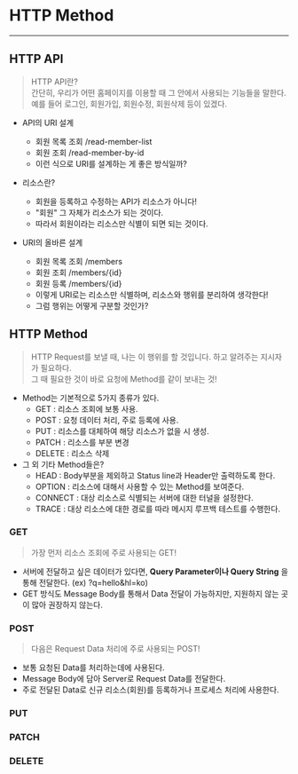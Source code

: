 # HTTP Method
---
## HTTP API
> HTTP API란?  
> 간단히, 우리가 어떤 홈페이지를 이용할 때 그 안에서 사용되는 기능들을 말한다.  
> 예를 들어 로그인, 회원가입, 회원수정, 회원삭제 등이 있겠다.  

- API의 URI 설계
  - 회원 목록 조회 /read-member-list
  - 회원 조회 /read-member-by-id
  - 이런 식으로 URI를 설계하는 게 좋은 방식일까?

- 리소스란?
  - 회원을 등록하고 수정하는 API가 리소스가 아니다!
  - "회원" 그 자체가 리소스가 되는 것이다.
  - 따라서 회원이라는 리소스만 식별이 되면 되는 것이다.
  
- URI의 올바른 설계
  - 회원 목록 조회 /members
  - 회원 조회 /members/{id}
  - 회원 등록 /members/{id}
  - 이렇게 URI로는 리소스만 식별하며, 리소스와 행위를 분리하여 생각한다!
  - 그럼 행위는 어떻게 구분할 것인가?

## HTTP Method
> HTTP Request를 보낼 때, 나는 이 행위를 할 것입니다. 하고 알려주는 지시자가 필요하다.  
> 그 때 필요한 것이 바로 요청에 Method를 같이 보내는 것!  

- Method는 기본적으로 5가지 종류가 있다.
  - GET : 리소스 조회에 보통 사용.
  - POST : 요청 데이터 처리, 주로 등록에 사용.
  - PUT : 리소스를 대체하여 해당 리소스가 없을 시 생성.
  - PATCH : 리소스를 부분 변경
  - DELETE : 리소스 삭제
- 그 외 기타 Method들은?
  - HEAD : Body부분을 제외하고 Status line과 Header만 출력하도록 한다.
  - OPTION : 리소스에 대해서 사용할 수 있는 Method를 보여준다.
  - CONNECT : 대상 리소스로 식별되는 서버에 대한 터널을 설정한다.
  - TRACE : 대상 리소스에 대한 경로를 따라 메시지 루프백 테스트를 수행한다.

### GET
> 가장 먼저 리소스 조회에 주로 사용되는 GET!  
- 서버에 전달하고 싶은 데이터가 있다면, __Query Parameter이나 Query String__ 을 통해 전달한다.
  (ex) ?q=hello&hl=ko)
- GET 방식도 Message Body를 통해서 Data 전달이 가능하지만, 지원하지 않는 곳이 많아 권장하지 않는다.

### POST
> 다음은 Request Data 처리에 주로 사용되는 POST!
- 보통 요청된 Data를 처리하는데에 사용된다.
- Message Body에 담아 Server로 Request Data를 전달한다.
- 주로 전달된 Data로 신규 리소스(회원)를 등록하거나 프로세스 처리에 사용한다.

### PUT
### PATCH
### DELETE
